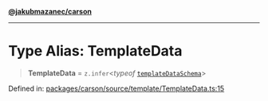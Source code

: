 [**@jakubmazanec/carson**](../README.md)

---

# Type Alias: TemplateData

> **TemplateData** = `z.infer`\<_typeof_
> [`templateDataSchema`](../variables/templateDataSchema.md)\>

Defined in:
[packages/carson/source/template/TemplateData.ts:15](https://github.com/jakubmazanec/tools/blob/acfa246dbb1035f65efb7fa114167a3cbefca108/packages/carson/source/template/TemplateData.ts#L15)

